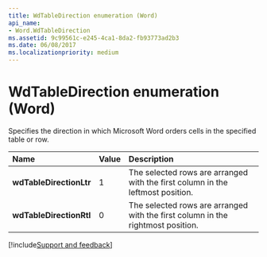 ```yaml
---
title: WdTableDirection enumeration (Word)
api_name:
- Word.WdTableDirection
ms.assetid: 9c99561c-e245-4ca1-8da2-fb93773ad2b3
ms.date: 06/08/2017
ms.localizationpriority: medium
---
```



# WdTableDirection enumeration (Word)

Specifies the direction in which Microsoft Word orders cells in the specified table or row.



|Name|Value|Description|
|:-----|:-----|:-----|
| **wdTableDirectionLtr**|1|The selected rows are arranged with the first column in the leftmost position.|
| **wdTableDirectionRtl**|0|The selected rows are arranged with the first column in the rightmost position.|

[!include[Support and feedback](~/includes/feedback-boilerplate.md)]
